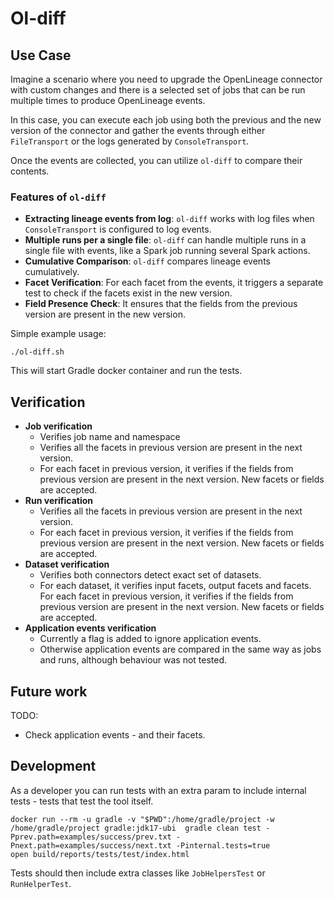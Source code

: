 
# Ol-diff

## Use Case

Imagine a scenario where you need to upgrade the OpenLineage connector with custom changes and there is a selected set of jobs that can be run multiple times to produce OpenLineage events.

In this case, you can execute each job using both the previous and the new version of the connector and gather the events through either `FileTransport` or the logs generated by `ConsoleTransport`.

Once the events are collected, you can utilize `ol-diff` to compare their contents.

### Features of `ol-diff`

- **Extracting lineage events from log**: `ol-diff` works with log files when `ConsoleTransport` is configured to log events.
- **Multiple runs per a single file**: `ol-diff` can handle multiple runs in a single file with events, like a Spark job running several Spark actions.
- **Cumulative Comparison**: `ol-diff` compares lineage events cumulatively.
- **Facet Verification**: For each facet from the events, it triggers a separate test to check if the facets exist in the new version.
- **Field Presence Check**: It ensures that the fields from the previous version are present in the new version.

Simple example usage:
```
./ol-diff.sh
```
This will start Gradle docker container and run the tests.

## Verification

*  **Job verification**
   * Verifies job name and namespace
   * Verifies all the facets in previous version are present in the next version.
   * For each facet in previous version, it verifies if the fields from previous version are present in the next version. New facets or fields are accepted.
*  **Run verification**
   * Verifies all the facets in previous version are present in the next version.
   * For each facet in previous version, it verifies if the fields from previous version are present in the next version. New facets or fields are accepted.
*  **Dataset verification**
   * Verifies both connectors detect exact set of datasets.
   * For each dataset, it verifies input facets, output facets and facets. For each facet in previous version, it verifies if the fields from previous version are present in the next version. New facets or fields are accepted.
*  **Application events verification** 
   * Currently a flag is added to ignore application events.
   * Otherwise application events are compared in the same way as jobs and runs, although behaviour was not tested.

## Future work

TODO: 
 * Check application events - and their facets.

## Development

As a developer you can run tests with an extra param to include internal tests - tests that test the tool itself. 

```
docker run --rm -u gradle -v "$PWD":/home/gradle/project -w /home/gradle/project gradle:jdk17-ubi  gradle clean test -Pprev.path=examples/success/prev.txt -Pnext.path=examples/success/next.txt -Pinternal.tests=true
open build/reports/tests/test/index.html
```

Tests should then include extra classes like `JobHelpersTest` or `RunHelperTest`.